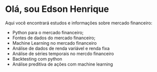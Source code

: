 # Olá, sou Edson Henrique

Aqui você encontrará estudos e informações sobre mercado financeiro:

- Python para o mercado financeiro;
- Fontes de dados do mercado financeiro;
- Machine Learning no mercado financeiro
- Análise de dados de renda variável e renda fixa
- Análise de séries temporais no mercdo financeiro
- Backtesting com python
- Análise preditiva de ações com machine learning
 
